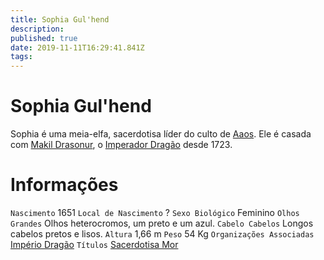 ```yaml
---
title: Sophia Gul'hend
description: 
published: true
date: 2019-11-11T16:29:41.841Z
tags: 
---
```


<!-- SUBTITLE: A Sacerdotisa Mor -->

# Sophia Gul'hend
Sophia é uma meia-elfa, sacerdotisa líder do culto de [Aaos](/divindades/panteao-das-treze-estrelas/aaos#aaos). Ele é casada com [Makil Drasonur](/individuos/makil-drasonur#makil-drasonur), o [Imperador Dragão](/rankings-e-titulos/imperador-dragao#imperador-dragao) desde 1723.

# Informações
`Nascimento` 1651
`Local de Nascimento` ?
`Sexo Biológico` Feminino
`Olhos Grandes` Olhos heterocromos, um preto e um azul.
`Cabelo Cabelos` Longos cabelos pretos e lisos.
`Altura` 1,66 m
`Peso` 54 Kg
`Organizações Associadas` [Império Dragão](/faccoes/imperio-dragao#imperio-dragao)
`Títulos` [Sacerdotisa Mor]()


